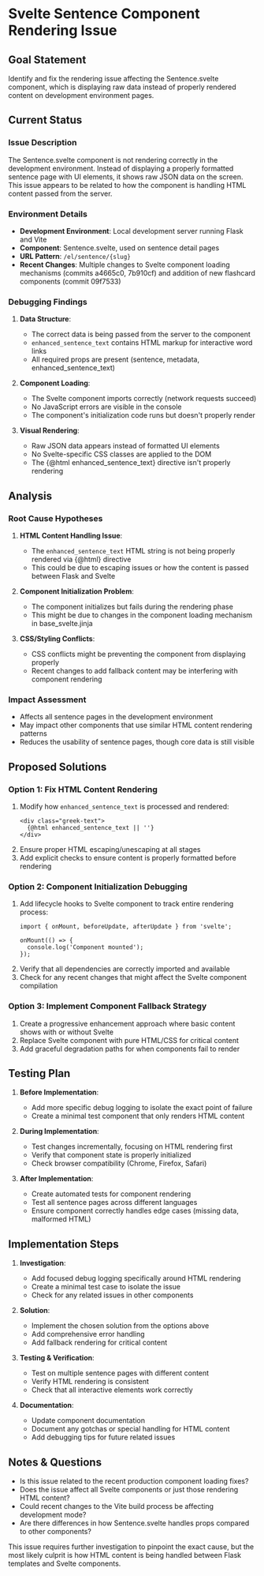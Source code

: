 # Svelte Sentence Component Rendering Issue

## Goal Statement
Identify and fix the rendering issue affecting the Sentence.svelte component, which is displaying raw data instead of properly rendered content on development environment pages.

## Current Status

### Issue Description
The Sentence.svelte component is not rendering correctly in the development environment. Instead of displaying a properly formatted sentence page with UI elements, it shows raw JSON data on the screen. This issue appears to be related to how the component is handling HTML content passed from the server.

### Environment Details
- **Development Environment**: Local development server running Flask and Vite
- **Component**: Sentence.svelte, used on sentence detail pages
- **URL Pattern**: `/el/sentence/{slug}`
- **Recent Changes**: Multiple changes to Svelte component loading mechanisms (commits a4665c0, 7b910cf) and addition of new flashcard components (commit 09f7533)

### Debugging Findings

1. **Data Structure**: 
   - The correct data is being passed from the server to the component
   - `enhanced_sentence_text` contains HTML markup for interactive word links
   - All required props are present (sentence, metadata, enhanced_sentence_text)

2. **Component Loading**: 
   - The Svelte component imports correctly (network requests succeed)
   - No JavaScript errors are visible in the console
   - The component's initialization code runs but doesn't properly render

3. **Visual Rendering**:
   - Raw JSON data appears instead of formatted UI elements
   - No Svelte-specific CSS classes are applied to the DOM
   - The {@html enhanced_sentence_text} directive isn't properly rendering

## Analysis

### Root Cause Hypotheses

1. **HTML Content Handling Issue**:
   - The `enhanced_sentence_text` HTML string is not being properly rendered via {@html} directive
   - This could be due to escaping issues or how the content is passed between Flask and Svelte

2. **Component Initialization Problem**:
   - The component initializes but fails during the rendering phase
   - This might be due to changes in the component loading mechanism in base_svelte.jinja

3. **CSS/Styling Conflicts**:
   - CSS conflicts might be preventing the component from displaying properly
   - Recent changes to add fallback content may be interfering with component rendering

### Impact Assessment
- Affects all sentence pages in the development environment
- May impact other components that use similar HTML content rendering patterns
- Reduces the usability of sentence pages, though core data is still visible

## Proposed Solutions

### Option 1: Fix HTML Content Rendering
1. Modify how `enhanced_sentence_text` is processed and rendered:
   ```svelte
   <div class="greek-text">
     {@html enhanced_sentence_text || ''}
   </div>
   ```
2. Ensure proper HTML escaping/unescaping at all stages
3. Add explicit checks to ensure content is properly formatted before rendering

### Option 2: Component Initialization Debugging
1. Add lifecycle hooks to Svelte component to track entire rendering process:
   ```svelte
   import { onMount, beforeUpdate, afterUpdate } from 'svelte';
   
   onMount(() => {
     console.log('Component mounted');
   });
   ```
2. Verify that all dependencies are correctly imported and available
3. Check for any recent changes that might affect the Svelte component compilation

### Option 3: Implement Component Fallback Strategy
1. Create a progressive enhancement approach where basic content shows with or without Svelte
2. Replace Svelte component with pure HTML/CSS for critical content
3. Add graceful degradation paths for when components fail to render

## Testing Plan

1. **Before Implementation**:
   - Add more specific debug logging to isolate the exact point of failure
   - Create a minimal test component that only renders HTML content

2. **During Implementation**:
   - Test changes incrementally, focusing on HTML rendering first
   - Verify that component state is properly initialized
   - Check browser compatibility (Chrome, Firefox, Safari)

3. **After Implementation**:
   - Create automated tests for component rendering
   - Test all sentence pages across different languages
   - Ensure component correctly handles edge cases (missing data, malformed HTML)

## Implementation Steps

1. **Investigation**:
   - Add focused debug logging specifically around HTML rendering
   - Create a minimal test case to isolate the issue
   - Check for any related issues in other components

2. **Solution**:
   - Implement the chosen solution from the options above
   - Add comprehensive error handling
   - Add fallback rendering for critical content

3. **Testing & Verification**:
   - Test on multiple sentence pages with different content
   - Verify HTML rendering is consistent
   - Check that all interactive elements work correctly

4. **Documentation**:
   - Update component documentation
   - Document any gotchas or special handling for HTML content
   - Add debugging tips for future related issues

## Notes & Questions

- Is this issue related to the recent production component loading fixes?
- Does the issue affect all Svelte components or just those rendering HTML content?
- Could recent changes to the Vite build process be affecting development mode?
- Are there differences in how Sentence.svelte handles props compared to other components?

This issue requires further investigation to pinpoint the exact cause, but the most likely culprit is how HTML content is being handled between Flask templates and Svelte components.